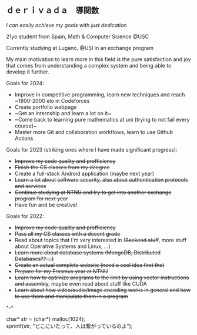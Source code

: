 ## ｄｅｒｉｖａｄａ　導関数   

_I can easily achieve my goals with just dedication_

21yo student from Spain, Math & Computer Science @USC

Currently studying at Lugano, @USI in an exchange program

My main motivation to learn more in this field is the pure satisfaction and joy that comes from understanding a complex system and being able to develop it further.

Goals for 2024:

* Improve in competitive programming, learn new techniques and reach ~1800-2000 elo in Codeforces
* Create portfolio webpage
* ~Get an internship and learn a lot on it~
* ~Come back to learning pure mathematics at uni (trying to not fail every course)~
* Master more Git and collaboration workflows, learn to use Github Actions 

Goals for 2023 (striking ones where I have made significant progress): 
* ~~Improve my code quality and profficiency~~
* ~~Finish the CS classes from my deegree~~
* Create a full-stack Android application (maybe next year)
* ~~Learn a lot about software security, also about authentication protocols and services~~
* ~~Continue studying at NTNU and try to get into another exchange program for next year~~
* Have fun and be creative!

Goals for 2022:

* ~~Improve my code quality and profficiency~~
* ~~Pass all my CS classes with a decent grade~~
* Read about topics that I'm very interested in (~~Backend stuff~~, more stuff about Operative Systems and Linux, ...)
* ~~Learn more about database systems (MongoDB, Distributed Databases?? ...)~~
* ~~Create an actual complete website (need a cool idea first tho)~~
* ~~Prepare for my Erasmus year at NTNU~~
* ~~Learn how to optimize programs to the limit by using vector instructions and assembly~~, maybe even read about stuff like CUDA
* ~~Learn about how video/audio/image encoding works in general and how to use them and manipulate them in a program~~

^-^

char* str = (char*) malloc(1024);\
sprintf(str, "どこにいたって、人は繋がっているのよ");
